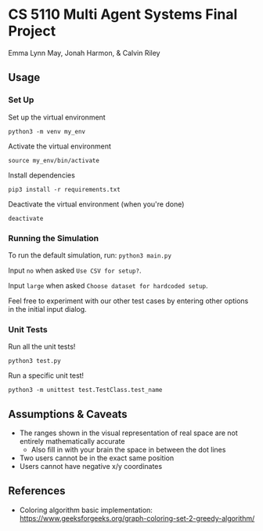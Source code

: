 # CS 5110 Multi Agent Systems Final Project

Emma Lynn May, Jonah Harmon, & Calvin Riley

## Usage

### Set Up

Set up the virtual environment

`python3 -m venv my_env`

Activate the virtual environment

`source my_env/bin/activate`

Install dependencies

`pip3 install -r requirements.txt`

Deactivate the virtual environment (when you're done)

`deactivate`

### Running the Simulation

To run the default simulation, run: `python3 main.py`

Input `no` when asked `Use CSV for setup?`.

Input `large` when asked `Choose dataset for hardcoded setup`.

Feel free to experiment with our other test cases by entering other options in the initial input dialog.

### Unit Tests

Run all the unit tests!

`python3 test.py`

Run a specific unit test!

`python3 -m unittest test.TestClass.test_name`

## Assumptions & Caveats
* The ranges shown in the visual representation of real space are not entirely mathematically accurate
    * Also fill in with your brain the space in between the dot lines
* Two users cannot be in the exact same position
* Users cannot have negative x/y coordinates

## References
* Coloring algorithm basic implementation: https://www.geeksforgeeks.org/graph-coloring-set-2-greedy-algorithm/
